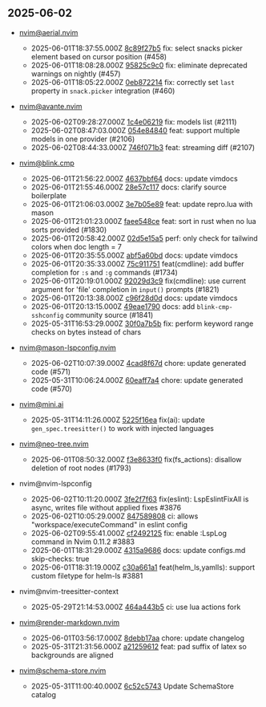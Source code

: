## 2025-06-02

* nvim@aerial.nvim
  - 2025-06-01T18:37:55.000Z [8c89f27b5](https://github.com/stevearc/aerial.nvim/commit/8c89f27b5792e7691578cf05368a110702e4a1e9) fix: select snacks picker element based on cursor position (#458)
  - 2025-06-01T18:08:28.000Z [95825c9c0](https://github.com/stevearc/aerial.nvim/commit/95825c9c07e64ecdba657b20c12bc11ece7b38cb) fix: eliminate deprecated warnings on nightly (#457)
  - 2025-06-01T18:05:22.000Z [0eb872214](https://github.com/stevearc/aerial.nvim/commit/0eb8722143fb02ab4a6ff2141a604dd9023b9ddd) fix: correctly set `last` property in `snack.picker` integration (#460)

* nvim@avante.nvim
  - 2025-06-02T09:28:27.000Z [1c4e06219](https://github.com/yetone/avante.nvim/commit/1c4e0621995480c7c8644751908fd9ac9cd59e90) fix: models list (#2111)
  - 2025-06-02T08:47:03.000Z [054e84840](https://github.com/yetone/avante.nvim/commit/054e84840ba4ac908f786a79668587fa614db279) feat: support multiple models in one provider (#2106)
  - 2025-06-02T08:44:33.000Z [746f071b3](https://github.com/yetone/avante.nvim/commit/746f071b37f0f4aeb29c085e53e6d1512cfc0b85) feat: streaming diff (#2107)

* nvim@blink.cmp
  - 2025-06-01T21:56:22.000Z [4637bbf64](https://github.com/Saghen/blink.cmp/commit/4637bbf649e99c51fe8587516fd39936aca0c4a6) docs: update vimdocs
  - 2025-06-01T21:55:46.000Z [28e57c117](https://github.com/Saghen/blink.cmp/commit/28e57c1176aab903fc36ee9b127e86b13f2336e8) docs: clarify source boilerplate
  - 2025-06-01T21:06:03.000Z [3e7b05e89](https://github.com/Saghen/blink.cmp/commit/3e7b05e89e6a9f4648eb4e0b0d4e0d0446539e5b) feat: update repro.lua with mason
  - 2025-06-01T21:01:23.000Z [faee548ce](https://github.com/Saghen/blink.cmp/commit/faee548ce85c00cc35299fd0dcdac54f5bc5578e) feat: sort in rust when no lua sorts provided (#1830)
  - 2025-06-01T20:58:42.000Z [02d5e15a5](https://github.com/Saghen/blink.cmp/commit/02d5e15a5fe3d1ea505052a782dc6f1f0671f5ec) perf: only check for tailwind colors when doc length = 7
  - 2025-06-01T20:35:55.000Z [abf5a60bd](https://github.com/Saghen/blink.cmp/commit/abf5a60bd2fff26930bea7f226178ed0fa25bf04) docs: update vimdocs
  - 2025-06-01T20:35:33.000Z [75c911751](https://github.com/Saghen/blink.cmp/commit/75c911751fe97bd3802a1d8ab84801d8678ba179) feat(cmdline): add buffer completion for `:s` and `:g` commands (#1734)
  - 2025-06-01T20:19:01.000Z [92029d3c9](https://github.com/Saghen/blink.cmp/commit/92029d3c99069d042cf04229dfc1462f13f03d7d) fix(cmdline): use current argument for 'file' completion in `input()` prompts (#1821)
  - 2025-06-01T20:13:38.000Z [c96f28d0d](https://github.com/Saghen/blink.cmp/commit/c96f28d0d89c81d7957f2eb298d03ec66e69f2eb) docs: update vimdocs
  - 2025-06-01T20:13:15.000Z [49eae1790](https://github.com/Saghen/blink.cmp/commit/49eae17907fc459ba9b17455df4a0fb5f71b140a) docs: add `blink-cmp-sshconfig` community source (#1841)
  - 2025-05-31T16:53:29.000Z [30f0a7b5b](https://github.com/Saghen/blink.cmp/commit/30f0a7b5bfed80c1e4b1f7ba065f5c36db0ce025) fix: perform keyword range checks on bytes instead of chars

* nvim@mason-lspconfig.nvim
  - 2025-06-02T10:07:39.000Z [4cad8f67d](https://github.com/mason-org/mason-lspconfig.nvim/commit/4cad8f67d9594565549442e2e8c68556761ab7a9) chore: update generated code (#571)
  - 2025-05-31T10:06:24.000Z [60eaff7a4](https://github.com/mason-org/mason-lspconfig.nvim/commit/60eaff7a470b8e78ddff09d847d17a011f560759) chore: update generated code (#570)

* nvim@mini.ai
  - 2025-05-31T14:11:26.000Z [5225f16ea](https://github.com/echasnovski/mini.ai/commit/5225f16eacf4dce2cb7204ca345123ef54e209d6) fix(ai): update `gen_spec.treesitter()` to work with injected languages

* nvim@neo-tree.nvim
  - 2025-06-01T08:50:32.000Z [f3e8633f0](https://github.com/nvim-neo-tree/neo-tree.nvim/commit/f3e8633f06007e015f855d3c1ec0cee23af14d8e) fix(fs_actions): disallow deletion of root nodes (#1793)

* nvim@nvim-lspconfig
  - 2025-06-02T10:11:20.000Z [3fe2f7f63](https://github.com/neovim/nvim-lspconfig/commit/3fe2f7f63fe2ab9733252d1e246dd4c7bf9e6b95) fix(eslint): LspEslintFixAll is async, writes file without applied fixes #3876
  - 2025-06-02T10:05:29.000Z [847589808](https://github.com/neovim/nvim-lspconfig/commit/8475898082ebe4ce40594a0b572be86bcc11ac45) ci: allows "workspace/executeCommand" in eslint config
  - 2025-06-02T09:55:41.000Z [cf2492125](https://github.com/neovim/nvim-lspconfig/commit/cf24921259b4db4dc8dbc184fbc22df525cfc798) fix: enable :LspLog command in Nvim 0.11.2 #3883
  - 2025-06-01T18:31:29.000Z [4315a9686](https://github.com/neovim/nvim-lspconfig/commit/4315a9686f4d21a521d89a693e02947d1e119f5d) docs: update configs.md skip-checks: true
  - 2025-06-01T18:31:19.000Z [c30a661a1](https://github.com/neovim/nvim-lspconfig/commit/c30a661a1f4c270f542eaf861f3eb726bb9baa69) feat(helm_ls,yamlls): support custom filetype for helm-ls #3881

* nvim@nvim-treesitter-context
  - 2025-05-29T21:14:53.000Z [464a443b5](https://github.com/nvim-treesitter/nvim-treesitter-context/commit/464a443b5a6657f39772b20baa95d02ffe97b268) ci: use lua actions fork

* nvim@render-markdown.nvim
  - 2025-06-01T03:56:17.000Z [8debb17aa](https://github.com/MeanderingProgrammer/render-markdown.nvim/commit/8debb17aab2fbbf3b341e46ac032d0a6f937d8c3) chore: update changelog
  - 2025-05-31T21:31:56.000Z [a21259612](https://github.com/MeanderingProgrammer/render-markdown.nvim/commit/a2125961287c78dfc03cb628b7bed7f91b70fd45) feat: pad suffix of latex so backgrounds are aligned

* nvim@schema-store.nvim
  - 2025-05-31T11:00:40.000Z [6c52c5743](https://github.com/b0o/SchemaStore.nvim/commit/6c52c57432280c54596feb0c0958e1a6cb546f4d) Update SchemaStore catalog